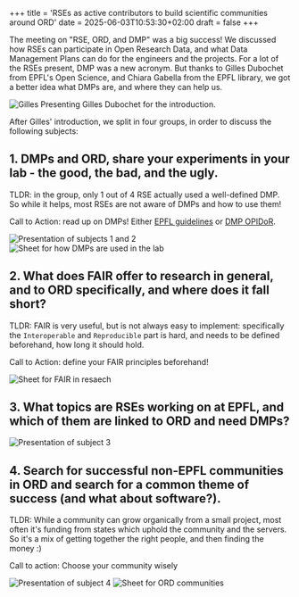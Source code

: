 +++
title = 'RSEs as active contributors to build scientific communities around ORD'
date = 2025-06-03T10:53:30+02:00
draft = false
+++

The meeting on "RSE, ORD, and DMP" was a big success!
We discussed how RSEs can participate in Open Research Data, and what
Data Management Plans can do for the engineers and the projects.
For a lot of the RSEs present, DMP was a new acronym.
But thanks to Gilles Dubochet from EPFL's Open Science, and Chiara Gabella from the EPFL library,
we got a better idea what DMPs are, and where they can help us.

![Gilles Presenting](./presentation_gilles.jpg)
Gilles Dubochet for the introduction.

After Gilles' introduction, we split in four groups, in order to discuss the following subjects:

## 1. DMPs and ORD, share your experiments in your lab - the good, the bad, and the ugly.

TLDR: in the group, only 1 out of 4 RSE actually used a well-defined DMP. So while it
helps, most RSEs are not aware of DMPs and how to use them!

Call to Action: read up on DMPs! Either [EPFL guidelines](https://www.epfl.ch/campus/library/services-researchers/data-planning-guidelines/) or [DMP OPIDoR](https://dmp.opidor.fr/public_plans).

![Presentation of subjects 1 and 2](./presentation_1_2.jpg)
![Sheet for how DMPs are used in the lab](./sheet_1.jpg)

## 2. What does FAIR offer to research in general, and to ORD specifically, and where does it fall short?

TLDR: FAIR is very useful, but is not always easy to implement: specifically the `Interoperable`
and `Reproducible` part is hard, and needs to be defined beforehand, how long it should hold.

Call to Action: define your FAIR principles beforehand!

![Sheet for FAIR in resaech](./sheet_2.jpg)

## 3. What topics are RSEs working on at EPFL, and which of them are linked to ORD and need DMPs?

![Presentation of subject 3](./presentation_3.jpg)

## 4. Search for successful non-EPFL communities in ORD and search for a common theme of success (and what about software?).

TLDR: While a community can grow organically from a small project, most often it's funding
from states which uphold the community and the servers. So it's a mix of getting together the
right people, and then finding the money :)

Call to action: Choose your community wisely

![Presentation of subject 4](./presentation_4.jpg)
![Sheet for ORD communities](./sheet_4.jpg)
